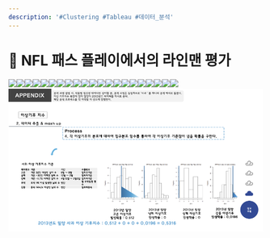 ```yaml
---
description: '#Clustering #Tableau #데이터_분석'
---
```


# 🏉 NFL 패스 플레이에서의 라인맨 평가

![](<../../../../.gitbook/assets/NFL\_패스\_플레이에서의\_라인맨\_평가 0.png>)![](<../../../../.gitbook/assets/NFL\_패스\_플레이에서의\_라인맨\_평가 1.png>)![](<../../../../.gitbook/assets/NFL\_패스\_플레이에서의\_라인맨\_평가 2.png>)![](<../../../../.gitbook/assets/NFL\_패스\_플레이에서의\_라인맨\_평가 3.png>)![](<../../../../.gitbook/assets/NFL\_패스\_플레이에서의\_라인맨\_평가 4.png>)![](<../../../../.gitbook/assets/NFL\_패스\_플레이에서의\_라인맨\_평가 5.png>)![](<../../../../.gitbook/assets/NFL\_패스\_플레이에서의\_라인맨\_평가 6.png>)![](<../../../../.gitbook/assets/NFL\_패스\_플레이에서의\_라인맨\_평가 7.png>)![](<../../../../.gitbook/assets/NFL\_패스\_플레이에서의\_라인맨\_평가 8.png>)![](<../../../../.gitbook/assets/NFL\_패스\_플레이에서의\_라인맨\_평가 9.png>)![](<../../../../.gitbook/assets/NFL\_패스\_플레이에서의\_라인맨\_평가 10.png>)![](<../../../../.gitbook/assets/NFL\_패스\_플레이에서의\_라인맨\_평가 11.png>)![](<../../../../.gitbook/assets/NFL\_패스\_플레이에서의\_라인맨\_평가 12.png>)![](<../../../../.gitbook/assets/NFL\_패스\_플레이에서의\_라인맨\_평가 13.png>)![](<../../../../.gitbook/assets/NFL\_패스\_플레이에서의\_라인맨\_평가 14.png>)![](<../../../../.gitbook/assets/NFL\_패스\_플레이에서의\_라인맨\_평가 15.png>)![](<../../../../.gitbook/assets/NFL\_패스\_플레이에서의\_라인맨\_평가 16.png>)![](<../../../../.gitbook/assets/NFL\_패스\_플레이에서의\_라인맨\_평가 17.png>)![](<../../../../.gitbook/assets/NFL\_패스\_플레이에서의\_라인맨\_평가 18.png>)![](<../../../../.gitbook/assets/NFL\_패스\_플레이에서의\_라인맨\_평가 19.png>)![](<../../../../.gitbook/assets/NFL\_패스\_플레이에서의\_라인맨\_평가 20.png>)![](<../../../../.gitbook/assets/image (25).png>)
